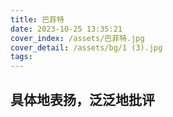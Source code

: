 ```yaml
---
title: 巴菲特
date: 2023-10-25 13:35:21
cover_index: /assets/巴菲特.jpg
cover_detail: /assets/bg/1 (3).jpg
tags:
---
```


## 具体地表扬，泛泛地批评
